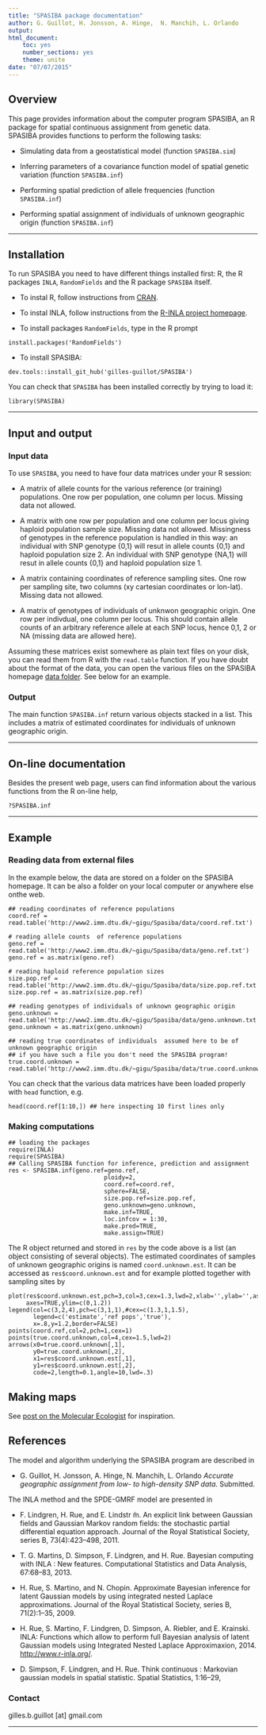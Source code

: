 ```yaml
---
title: "SPASIBA package documentation"
author: G. Guillot, H. Jonsson, A. Hinge,  N. Manchih, L. Orlando
output:  
html_document:
    toc: yes
    number_sections: yes
    theme: unite
date: "07/07/2015"
---
```






## Overview
This page provides information about the computer program SPASIBA, an R package for spatial  continuous assignment from genetic data.  
SPASIBA provides functions to perform the following tasks:

* Simulating data from a geostatistical model (function `SPASIBA.sim`)

* Inferring parameters of a covariance function model of spatial genetic variation (function `SPASIBA.inf`)

* Performing spatial prediction of allele frequencies (function `SPASIBA.inf`)

* Performing spatial assignment of individuals of unknown geographic origin (function `SPASIBA.inf`)


--------------



## Installation
To run SPASIBA you need to have different things installed first: R, the R packages `INLA`, `RandomFields` and the R package `SPASIBA` itself. 


- To instal R, follow instructions from [CRAN](http://cran.r-project.org/).

- To instal INLA, follow instructions from the [R-INLA project homepage](http://www.r-inla.org/download). 

- To install packages `RandomFields`, type in the R prompt 

```
install.packages('RandomFields')
``` 

- To install SPASIBA: 

```
dev.tools::install_git_hub('gilles-guillot/SPASIBA')
```

You can check that `SPASIBA` has been installed correctly by trying to load it:

```
library(SPASIBA)
``` 


--------------

## Input and output

### Input data

To use `SPASIBA`, you need to have four data matrices under your R session:

* A matrix of allele counts for the various reference (or training) populations. One row per population, one column per locus.
Missing data not allowed. 

* A matrix with one row per population and one column
    per locus giving haploid population sample size. 
    Missing data not allowed. 
    Missingness of genotypes in the reference population is handled in this way: an individual with SNP genotype {0,1} will 
    resut in allele counts {0,1} and haploid population size 2. An individual with SNP genotype {NA,1} will 
    resut in allele counts {0,1} and haploid population size 1.
    
    
* A matrix containing coordinates of reference sampling sites. One row per
    sampling site, two columns (xy cartesian coordinates or lon-lat). Missing data not allowed. 
    
*  A matrix of genotypes  of individuals of unknwon geographic
    origin. One row per indivdual, one column per locus. This should
    contain allele counts of an arbitrary reference allele at each SNP locus, 
    hence 0,1, 2 or NA (missing data are allowed here). 
    
Assuming these matrices exist somewhere as plain text files on your disk, you can read them from R with the `read.table` function. 
 If you have doubt about the format of the data, you can open the various files on the SPASIBA homepage [data folder](http://www2.imm.dtu.dk/~gigu/Spasiba/data). 
 See below for an example. 





### Output
The main function `SPASIBA.inf` return various objects stacked in a list. This includes a matrix of estimated coordinates for individuals of unknown geographic origin. 


-------------------------------------

## On-line documentation

Besides the present web page, users can find information about the various functions from the R on-line help,
```
?SPASIBA.inf
```

-----------------------------------


## Example 

### Reading data from external files
In the example below, the data are stored on a folder on the SPASIBA homepage. It can be also a folder on your local computer or anywhere else onthe web.

```
## reading coordinates of reference populations
coord.ref = read.table('http://www2.imm.dtu.dk/~gigu/Spasiba/data/coord.ref.txt')

# reading allele counts  of reference populations
geno.ref = read.table('http://www2.imm.dtu.dk/~gigu/Spasiba/data/geno.ref.txt')
geno.ref = as.matrix(geno.ref) 

# reading haploid reference population sizes 
size.pop.ref = read.table('http://www2.imm.dtu.dk/~gigu/Spasiba/data/size.pop.ref.txt')
size.pop.ref = as.matrix(size.pop.ref)

## reading genotypes of individuals of unknown geographic origin
geno.unknown = read.table('http://www2.imm.dtu.dk/~gigu/Spasiba/data/geno.unknown.txt')
geno.unknown = as.matrix(geno.unknown)

## reading true coordinates of individuals  assumed here to be of unknown geographic origin
## if you have such a file you don't need the SPASIBA program!
true.coord.unknown = read.table('http://www2.imm.dtu.dk/~gigu/Spasiba/data/true.coord.unknown.txt')
```


You can check that the various data matrices have been loaded properly with `head` function, e.g.
```
head(coord.ref[1:10,]) ## here inspecting 10 first lines only
```

### Making computations 

```
## loading the packages
require(INLA)
require(SPASIBA)
## Calling SPASIBA function for inference, prediction and assignment
res <- SPASIBA.inf(geno.ref=geno.ref,
                           ploidy=2,
                           coord.ref=coord.ref,
                           sphere=FALSE, 
                           size.pop.ref=size.pop.ref,
                           geno.unknown=geno.unknown,
                           make.inf=TRUE,
                           loc.infcov = 1:30,
                           make.pred=TRUE,
                           make.assign=TRUE)
````

The R object returned and stored in `res` by the code above is a list (an object consisting of several objects). 
The estimated coordinates of samples of unknown geographic origins is named  `coord.unknown.est`. It can be accessed 
as `res$coord.unknown.est` and for example plotted together with sampling sites by 

```
plot(res$coord.unknown.est,pch=3,col=3,cex=1.3,lwd=2,xlab='',ylab='',asp=1,
     axes=TRUE,ylim=c(0,1.2))
legend(col=c(3,2,4),pch=c(3,1,1),#cex=c(1.3,1,1.5),
       legend=c('estimate','ref pops','true'),
       x=.8,y=1.2,border=FALSE)
points(coord.ref,col=2,pch=1,cex=1)
points(true.coord.unknown,col=4,cex=1.5,lwd=2)
arrows(x0=true.coord.unknown[,1],
       y0=true.coord.unknown[,2],
       x1=res$coord.unknown.est[,1],
       y1=res$coord.unknown.est[,2],
       code=2,length=0.1,angle=10,lwd=.3)
```

## Making maps 
See [post on the Molecular Ecologist](http://www.molecularecologist.com/2012/09/making-maps-with-r) for inspiration.

## References
The model and algorithm underlying the SPASIBA program are described in 

* G. Guillot, H. Jonsson, A. Hinge,  N. Manchih, L. Orlando *Accurate  geographic assignment 
 from low- to high-density SNP data*. Submitted. 
 
 The INLA method and the SPDE-GMRF model are presented in 
 
* F. Lindgren, H. Rue, and E. Lindstr ̈m. An explicit link between Gaussian fields and Gaussian Markov random fields: the stochastic
   partial differential equation approach. Journal of the Royal Statistical Society, series B, 73(4):423–498, 2011.

* T. G. Martins, D. Simpson, F. Lindgren, and H. Rue. Bayesian computing with INLA : New features. Computational Statistics and
   Data Analysis, 67:68–83, 2013.
   
* H. Rue, S. Martino, and N. Chopin. Approximate Bayesian inference for latent Gaussian models by using integrated nested Laplace
approximations. Journal of the Royal Statistical Society, series B, 71(2):1–35, 2009.

* H. Rue, S. Martino, F. Lindgren, D. Simpson, A. Riebler, and E. Krainski. INLA: Functions which allow to perform full Bayesian
analysis of latent Gaussian models using Integrated Nested Laplace Approximaxion, 2014. http://www.r-inla.org/.

* D. Simpson, F. Lindgren, and H. Rue. Think continuous : Markovian gaussian models in spatial statistic. Spatial Statistics, 1:16–29,



 
 
### Contact

gilles.b.guillot [at] gmail.com




--------------

